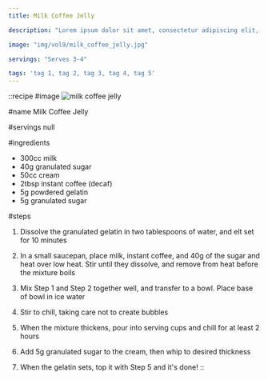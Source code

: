 ```yaml
---
title: Milk Coffee Jelly

description: "Lorem ipsum dolor sit amet, consectetur adipiscing elit, sed do eiusmod tempor incididunt ut labore et dolore magna aliqua. Tincidunt eget nullam non nisi est sit amet facilisis."

image: "img/vol9/milk_coffee_jelly.jpg"

servings: "Serves 3-4"

tags: 'tag 1, tag 2, tag 3, tag 4, tag 5'
---
```


::recipe
#image
![milk coffee jelly](/img/vol9/milk_coffee_jelly.jpg)

#name
Milk Coffee Jelly

#servings
null

#ingredients
- 300cc milk
- 40g granulated sugar
- 50cc cream
- 2tbsp instant coffee (decaf)
- 5g powdered gelatin
- 5g granulated sugar

#steps
1. Dissolve the granulated gelatin in two tablespoons of water, and elt set for 10 minutes

2. In a small saucepan, place milk, instant coffee, and 40g of the sugar and heat over low heat. Stir until they dissolve, and remove from heat before the mixture boils

3. Mix Step 1 and Step 2 together well, and transfer to a bowl. Place base of bowl in ice water

4. Stir to chill, taking care not to create bubbles

5. When the mixture thickens, pour into serving cups and chill for at least 2 hours

6. Add 5g granulated sugar to the cream, then whip to desired thickness

7. When the gelatin sets, top it with Step 5 and it's done!
::